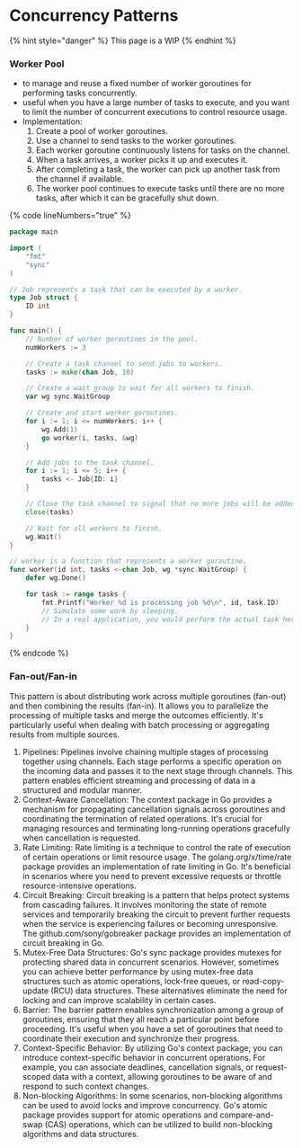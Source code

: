 # Concurrency Patterns

{% hint style="danger" %}
This page is a WIP
{% endhint %}

### Worker Pool

* to manage and reuse a fixed number of worker goroutines for performing tasks concurrently.
* useful when you have a large number of tasks to execute, and you want to limit the number of concurrent executions to control resource usage.
* Implementation:
  1. Create a pool of worker goroutines.
  2. Use a channel to send tasks to the worker goroutines.
  3. Each worker goroutine continuously listens for tasks on the channel.
  4. When a task arrives, a worker picks it up and executes it.
  5. After completing a task, the worker can pick up another task from the channel if available.
  6. The worker pool continues to execute tasks until there are no more tasks, after which it can be gracefully shut down.

{% code lineNumbers="true" %}
```go
package main

import (
	"fmt"
	"sync"
)

// Job represents a task that can be executed by a worker.
type Job struct {
	ID int
}

func main() {
	// Number of worker goroutines in the pool.
	numWorkers := 3

	// Create a task channel to send jobs to workers.
	tasks := make(chan Job, 10)

	// Create a wait group to wait for all workers to finish.
	var wg sync.WaitGroup

	// Create and start worker goroutines.
	for i := 1; i <= numWorkers; i++ {
		wg.Add(1)
		go worker(i, tasks, &wg)
	}

	// Add jobs to the task channel.
	for i := 1; i <= 5; i++ {
		tasks <- Job{ID: i}
	}

	// Close the task channel to signal that no more jobs will be added.
	close(tasks)

	// Wait for all workers to finish.
	wg.Wait()
}

// worker is a function that represents a worker goroutine.
func worker(id int, tasks <-chan Job, wg *sync.WaitGroup) {
	defer wg.Done()

	for task := range tasks {
		fmt.Printf("Worker %d is processing job %d\n", id, task.ID)
		// Simulate some work by sleeping.
		// In a real application, you would perform the actual task here.
	}
}

```
{% endcode %}

### Fan-out/Fan-in

This pattern is about distributing work across multiple goroutines (fan-out) and then combining the results (fan-in). It allows you to parallelize the processing of multiple tasks and merge the outcomes efficiently. It's particularly useful when dealing with batch processing or aggregating results from multiple sources.





1. Pipelines: Pipelines involve chaining multiple stages of processing together using channels. Each stage performs a specific operation on the incoming data and passes it to the next stage through channels. This pattern enables efficient streaming and processing of data in a structured and modular manner.
2. Context-Aware Cancellation: The context package in Go provides a mechanism for propagating cancellation signals across goroutines and coordinating the termination of related operations. It's crucial for managing resources and terminating long-running operations gracefully when cancellation is requested.
3. Rate Limiting: Rate limiting is a technique to control the rate of execution of certain operations or limit resource usage. The golang.org/x/time/rate package provides an implementation of rate limiting in Go. It's beneficial in scenarios where you need to prevent excessive requests or throttle resource-intensive operations.
4. Circuit Breaking: Circuit breaking is a pattern that helps protect systems from cascading failures. It involves monitoring the state of remote services and temporarily breaking the circuit to prevent further requests when the service is experiencing failures or becoming unresponsive. The github.com/sony/gobreaker package provides an implementation of circuit breaking in Go.
5. Mutex-Free Data Structures: Go's sync package provides mutexes for protecting shared data in concurrent scenarios. However, sometimes you can achieve better performance by using mutex-free data structures such as atomic operations, lock-free queues, or read-copy-update (RCU) data structures. These alternatives eliminate the need for locking and can improve scalability in certain cases.
6. Barrier: The barrier pattern enables synchronization among a group of goroutines, ensuring that they all reach a particular point before proceeding. It's useful when you have a set of goroutines that need to coordinate their execution and synchronize their progress.
7. Context-Specific Behavior: By utilizing Go's context package, you can introduce context-specific behavior in concurrent operations. For example, you can associate deadlines, cancellation signals, or request-scoped data with a context, allowing goroutines to be aware of and respond to such context changes.
8. Non-blocking Algorithms: In some scenarios, non-blocking algorithms can be used to avoid locks and improve concurrency. Go's atomic package provides support for atomic operations and compare-and-swap (CAS) operations, which can be utilized to build non-blocking algorithms and data structures.
